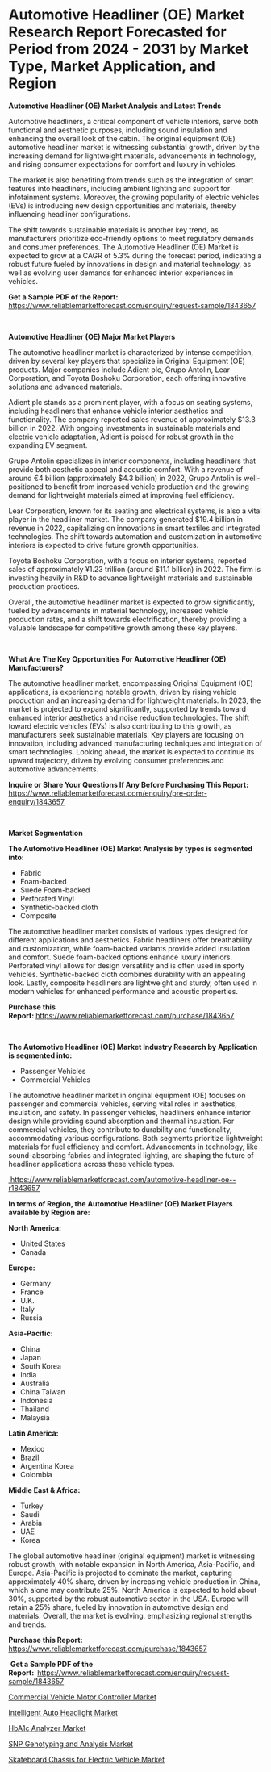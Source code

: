 <p><h1>Automotive Headliner (OE) Market Research Report Forecasted for Period from 2024 -  2031 by Market Type, Market Application, and Region</h1></p><p><strong>Automotive Headliner (OE) Market Analysis and Latest Trends</strong></p>
<p><p>Automotive headliners, a critical component of vehicle interiors, serve both functional and aesthetic purposes, including sound insulation and enhancing the overall look of the cabin. The original equipment (OE) automotive headliner market is witnessing substantial growth, driven by the increasing demand for lightweight materials, advancements in technology, and rising consumer expectations for comfort and luxury in vehicles. </p><p>The market is also benefiting from trends such as the integration of smart features into headliners, including ambient lighting and support for infotainment systems. Moreover, the growing popularity of electric vehicles (EVs) is introducing new design opportunities and materials, thereby influencing headliner configurations. </p><p>The shift towards sustainable materials is another key trend, as manufacturers prioritize eco-friendly options to meet regulatory demands and consumer preferences. The Automotive Headliner (OE) Market is expected to grow at a CAGR of 5.3% during the forecast period, indicating a robust future fueled by innovations in design and material technology, as well as evolving user demands for enhanced interior experiences in vehicles.</p></p>
<p><strong>Get a Sample PDF of the Report:&nbsp;</strong> <a href="https://www.reliablemarketforecast.com/enquiry/request-sample/1843657?utm_campaign=1129&utm_medium=2&utm_source=Github&utm_content=ia&utm_term=04112024&utm_id=automotive-headliner-oe">https://www.reliablemarketforecast.com/enquiry/request-sample/1843657</a></p>
<p>&nbsp;</p>
<p><strong>Automotive Headliner (OE) Major Market Players</strong></p>
<p><p>The automotive headliner market is characterized by intense competition, driven by several key players that specialize in Original Equipment (OE) products. Major companies include Adient plc, Grupo Antolin, Lear Corporation, and Toyota Boshoku Corporation, each offering innovative solutions and advanced materials.</p><p>Adient plc stands as a prominent player, with a focus on seating systems, including headliners that enhance vehicle interior aesthetics and functionality. The company reported sales revenue of approximately $13.3 billion in 2022. With ongoing investments in sustainable materials and electric vehicle adaptation, Adient is poised for robust growth in the expanding EV segment.</p><p>Grupo Antolin specializes in interior components, including headliners that provide both aesthetic appeal and acoustic comfort. With a revenue of around €4 billion (approximately $4.3 billion) in 2022, Grupo Antolin is well-positioned to benefit from increased vehicle production and the growing demand for lightweight materials aimed at improving fuel efficiency.</p><p>Lear Corporation, known for its seating and electrical systems, is also a vital player in the headliner market. The company generated $19.4 billion in revenue in 2022, capitalizing on innovations in smart textiles and integrated technologies. The shift towards automation and customization in automotive interiors is expected to drive future growth opportunities.</p><p>Toyota Boshoku Corporation, with a focus on interior systems, reported sales of approximately ¥1.23 trillion (around $11.1 billion) in 2022. The firm is investing heavily in R&D to advance lightweight materials and sustainable production practices.</p><p>Overall, the automotive headliner market is expected to grow significantly, fueled by advancements in material technology, increased vehicle production rates, and a shift towards electrification, thereby providing a valuable landscape for competitive growth among these key players.</p></p>
<p>&nbsp;</p>
<p><strong>What Are The Key Opportunities For Automotive Headliner (OE) Manufacturers?</strong></p>
<p><p>The automotive headliner market, encompassing Original Equipment (OE) applications, is experiencing notable growth, driven by rising vehicle production and an increasing demand for lightweight materials. In 2023, the market is projected to expand significantly, supported by trends toward enhanced interior aesthetics and noise reduction technologies. The shift toward electric vehicles (EVs) is also contributing to this growth, as manufacturers seek sustainable materials. Key players are focusing on innovation, including advanced manufacturing techniques and integration of smart technologies. Looking ahead, the market is expected to continue its upward trajectory, driven by evolving consumer preferences and automotive advancements.</p></p>
<p><strong>Inquire or Share Your Questions If Any Before Purchasing This Report:</strong> <a href="https://www.reliablemarketforecast.com/enquiry/pre-order-enquiry/1843657?utm_campaign=1129&utm_medium=2&utm_source=Github&utm_content=ia&utm_term=04112024&utm_id=automotive-headliner-oe">https://www.reliablemarketforecast.com/enquiry/pre-order-enquiry/1843657</a></p>
<p>&nbsp;</p>
<p><strong>Market Segmentation</strong></p>
<p><strong>The Automotive Headliner (OE) Market Analysis by types is segmented into:</strong></p>
<p><ul><li>Fabric</li><li>Foam-backed</li><li>Suede Foam-backed</li><li>Perforated Vinyl</li><li>Synthetic-backed cloth</li><li>Composite</li></ul></p>
<p><p>The automotive headliner market consists of various types designed for different applications and aesthetics. Fabric headliners offer breathability and customization, while foam-backed variants provide added insulation and comfort. Suede foam-backed options enhance luxury interiors. Perforated vinyl allows for design versatility and is often used in sporty vehicles. Synthetic-backed cloth combines durability with an appealing look. Lastly, composite headliners are lightweight and sturdy, often used in modern vehicles for enhanced performance and acoustic properties.</p></p>
<p><strong>Purchase this Report:&nbsp;</strong><a href="https://www.reliablemarketforecast.com/purchase/1843657?utm_campaign=1129&utm_medium=2&utm_source=Github&utm_content=ia&utm_term=04112024&utm_id=automotive-headliner-oe">https://www.reliablemarketforecast.com/purchase/1843657</a></p>
<p>&nbsp;</p>
<p><strong>The Automotive Headliner (OE) Market Industry Research by Application is segmented into:</strong></p>
<p><ul><li>Passenger Vehicles</li><li>Commercial Vehicles</li></ul></p>
<p><p>The automotive headliner market in original equipment (OE) focuses on passenger and commercial vehicles, serving vital roles in aesthetics, insulation, and safety. In passenger vehicles, headliners enhance interior design while providing sound absorption and thermal insulation. For commercial vehicles, they contribute to durability and functionality, accommodating various configurations. Both segments prioritize lightweight materials for fuel efficiency and comfort. Advancements in technology, like sound-absorbing fabrics and integrated lighting, are shaping the future of headliner applications across these vehicle types.</p></p>
<p><a href="https://www.reliablemarketforecast.com/automotive-headliner-oe--r1843657?utm_campaign=1129&utm_medium=2&utm_source=Github&utm_content=ia&utm_term=04112024&utm_id=automotive-headliner-oe">&nbsp;https://www.reliablemarketforecast.com/automotive-headliner-oe--r1843657</a></p>
<p><strong>In terms of Region, the Automotive Headliner (OE) Market Players available by Region are:</strong></p>
<p>
    <p> <strong> North America: </strong>
        <ul>
            <li>United States</li>
            <li>Canada</li>
        </ul>
        </p> 
    <p> <strong> Europe: </strong>
        <ul>
            <li>Germany</li>
            <li>France</li>
            <li>U.K.</li>
            <li>Italy</li>
            <li>Russia</li>
        </ul>
        </p> 
    <p> <strong> Asia-Pacific: </strong>
        <ul>
            <li>China</li>
            <li>Japan</li>
            <li>South Korea</li>
            <li>India</li>
            <li>Australia</li>
            <li>China Taiwan</li>
            <li>Indonesia</li>
            <li>Thailand</li>
            <li>Malaysia</li>
        </ul>
        </p> 
    <p> <strong> Latin America: </strong>
        <ul>
            <li>Mexico</li>
            <li>Brazil</li>
            <li>Argentina Korea</li>
            <li>Colombia</li>
        </ul>
        </p> 
    <p> <strong> Middle East & Africa: </strong>
        <ul>
            <li>Turkey</li>
            <li>Saudi</li>
            <li>Arabia</li>
            <li>UAE</li>
            <li>Korea</li>
        </ul>
    </p>
    </p>
<p><p>The global automotive headliner (original equipment) market is witnessing robust growth, with notable expansion in North America, Asia-Pacific, and Europe. Asia-Pacific is projected to dominate the market, capturing approximately 40% share, driven by increasing vehicle production in China, which alone may contribute 25%. North America is expected to hold about 30%, supported by the robust automotive sector in the USA. Europe will retain a 25% share, fueled by innovation in automotive design and materials. Overall, the market is evolving, emphasizing regional strengths and trends.</p></p>
<p><strong>Purchase this Report: </strong><a href="https://www.reliablemarketforecast.com/purchase/1843657?utm_campaign=1129&utm_medium=2&utm_source=Github&utm_content=ia&utm_term=04112024&utm_id=automotive-headliner-oe">https://www.reliablemarketforecast.com/purchase/1843657</a></p>
<p>&nbsp;<strong>Get a Sample PDF of the Report:&nbsp;&nbsp;</strong><a href="https://www.reliablemarketforecast.com/enquiry/request-sample/1843657?utm_campaign=1129&utm_medium=2&utm_source=Github&utm_content=ia&utm_term=04112024&utm_id=automotive-headliner-oe">https://www.reliablemarketforecast.com/enquiry/request-sample/1843657</a></p>
<p><strong></strong></p>
<p><p><a href="https://github.com/ellenqyqdyches/Market-Research-Report-List-1/blob/main/commercial-vehicle-motor-controller-market.md?utm_campaign=1129&utm_medium=2&utm_source=Github&utm_content=ia&utm_term=04112024&utm_id=automotive-headliner-oe">Commercial Vehicle Motor Controller Market</a></p><p><a href="https://github.com/azucena6lzcou/Market-Research-Report-List-1/blob/main/intelligent-auto-headlight-market.md?utm_campaign=1129&utm_medium=2&utm_source=Github&utm_content=ia&utm_term=04112024&utm_id=automotive-headliner-oe">Intelligent Auto Headlight Market</a></p><p><a href="https://issuu.com/reportprime-2/docs/hba1c-analyzer-market-size-2030.ppt_bec79e92e1ae83?utm_campaign=1129&utm_medium=2&utm_source=Github&utm_content=ia&utm_term=04112024&utm_id=automotive-headliner-oe">HbA1c Analyzer Market</a></p><p><a href="https://issuu.com/reportprime-2/docs/snp-genotyping-and-analysis-market-_cd2478d4440270?utm_campaign=1129&utm_medium=2&utm_source=Github&utm_content=ia&utm_term=04112024&utm_id=automotive-headliner-oe">SNP Genotyping and Analysis Market</a></p><p><a href="https://github.com/DorinaOsmani364/Market-Research-Report-List-1/blob/main/skateboard-chassis-for-electric-vehicle-market.md?utm_campaign=1129&utm_medium=2&utm_source=Github&utm_content=ia&utm_term=04112024&utm_id=automotive-headliner-oe">Skateboard Chassis for Electric Vehicle Market</a></p></p>